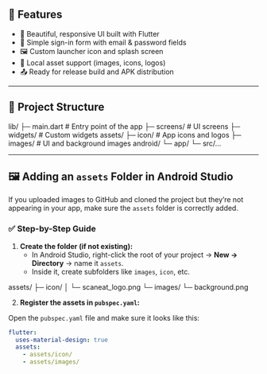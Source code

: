 ## 🚀 Features

- 📱 Beautiful, responsive UI built with Flutter  
- 🔐 Simple sign-in form with email & password fields  
- 🖼️ Custom launcher icon and splash screen  
- 💾 Local asset support (images, icons, logos)  
- 📤 Ready for release build and APK distribution  

---

## 📂 Project Structure
lib/
├─ main.dart              # Entry point of the app
├─ screens/              # UI screens
├─ widgets/              # Custom widgets
assets/
├─ icon/                # App icons and logos
├─ images/              # UI and background images
android/
└─ app/
└─ src/…

---

## 🖼️ Adding an `assets` Folder in Android Studio

If you uploaded images to GitHub and cloned the project but they’re not appearing in your app, make sure the `assets` folder is correctly added.

### ✅ Step-by-Step Guide

1. **Create the folder (if not existing):**  
   - In Android Studio, right-click the root of your project → **New → Directory** → name it `assets`.
   - Inside it, create subfolders like `images`, `icon`, etc.
  
assets/
├─ icon/
│   └─ scaneat_logo.png
└─ images/
└─ background.png

2. **Register the assets in `pubspec.yaml`:**

Open the `pubspec.yaml` file and make sure it looks like this:

```yaml
flutter:
  uses-material-design: true
  assets:
    - assets/icon/
    - assets/images/
